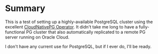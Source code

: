 # Summary
This is a test of setting up a highly-available PostgreSQL cluster using the excellent [CloudNativePG Operator](https://cloudnative-pg.io/). It didn't take me long to have a fully-functional PG cluster that also automatically replicated to a remote PG server running on Oracle Cloud. 

I don't have any current use for PostgreSQL, but if I ever do, I'll be ready.